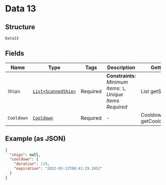 
# Data 13

## Structure

`Data13`

## Fields

| Name | Type | Tags | Description | Getter | Setter |
|  --- | --- | --- | --- | --- | --- |
| `Ships` | [`List<ScannedShip>`](../../doc/models/scanned-ship.md) | Required | **Constraints**: *Minimum Items*: `1`, *Unique Items Required* | List<ScannedShip> getShips() | setShips(List<ScannedShip> ships) |
| `Cooldown` | [`Cooldown`](../../doc/models/cooldown.md) | Required | - | Cooldown getCooldown() | setCooldown(Cooldown cooldown) |

## Example (as JSON)

```json
{
  "ships": null,
  "cooldown": {
    "duration": 119,
    "expiration": "2022-03-12T00:41:29.285Z"
  }
}
```

